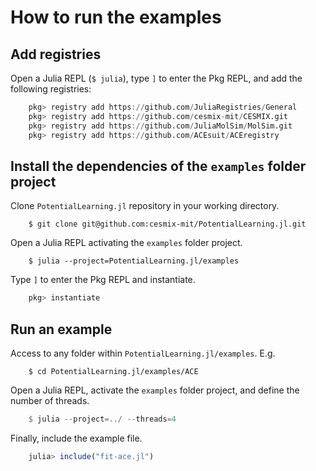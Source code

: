 # How to run the examples

## Add registries

Open a Julia REPL (`$ julia`), type `]` to enter the Pkg REPL, and add the following registries:
```julia
    pkg> registry add https://github.com/JuliaRegistries/General
    pkg> registry add https://github.com/cesmix-mit/CESMIX.git 
    pkg> registry add https://github.com/JuliaMolSim/MolSim.git
    pkg> registry add https://github.com/ACEsuit/ACEregistry
```

## Install the dependencies of the `examples` folder project

Clone `PotentialLearning.jl` repository in your working directory.
```shell
    $ git clone git@github.com:cesmix-mit/PotentialLearning.jl.git
```
Open a Julia REPL activating the `examples`  folder project.
```shell
    $ julia --project=PotentialLearning.jl/examples
```
 Type `]` to enter the Pkg REPL and instantiate.
```julia
    pkg> instantiate
```

## Run an example

Access to any folder within `PotentialLearning.jl/examples`. E.g.
```shell
    $ cd PotentialLearning.jl/examples/ACE
```
Open a Julia REPL, activate the `examples` folder project, and define the number of threads.
```julia
    $ julia --project=../ --threads=4
```
Finally, include the example file.
```julia
    julia> include("fit-ace.jl")
```
